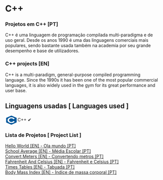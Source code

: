 # C++
### Projetos em C++ [PT] 

<p>
  C++ é uma linguagem de programação compilada multi-paradigma e de uso geral.
  Desde os anos 1990 é uma das linguagens comerciais mais populares,
  sendo bastante usada também na academia por seu grande desempenho e base de utilizadores.
</p>

### C++ projects [EN]

<p>
  C++ is a multi-paradigm, general-purpose compiled programming language.
  Since the 1990s it has been one of the most popular commercial languages,
  it is also widely used in the gym for its great performance and user base.   
</p>

## Linguagens usadas [ Languages used ]

<p><img align="center" alt="Carlos-Js" height="30" width="40" src="https://raw.githubusercontent.com/devicons/devicon/master/icons/c/c-plain.svg">C++ <!-💙--> ✔</p>

### Lista de Projetos [ Project List ] 

<a href="/HelloWorld" target="_blank">Hello World [EN] - Ola mundo [PT]</a>
<br />
<a href="/AverageExercises" target="_blank">School Average [EN] - Média Escolar [PT]</a>
<br />
<a href="/Convert" target="_blank">Convert Meters [EN] - Convertendo metros [PT]</a>
<br />
<a href="/Fahrenheit&Celsius" target="_blank">Fahrenheit And Celsius [EN] - Fahrenheit e Celsius [PT]</a>
<br />
<a href="/TimesTables" target="_blank">Times Tables [EN] - Tabuada [PT]</a>
<br />
<a href="/BodyMassIndex" target="_blank">Body Mass Index [EN] - Índice de massa corporal [PT]</a>


